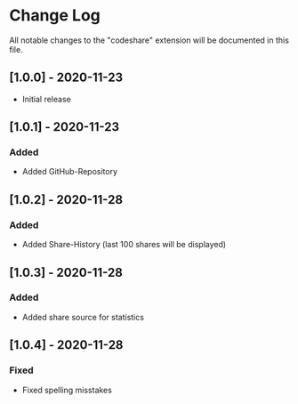 # Change Log

All notable changes to the "codeshare" extension will be documented in this file.

## [1.0.0] - 2020-11-23

- Initial release

## [1.0.1] - 2020-11-23

### Added

- Added GitHub-Repository

## [1.0.2] - 2020-11-28

### Added

- Added Share-History (last 100 shares will be displayed)

## [1.0.3] - 2020-11-28

### Added

- Added share source for statistics

## [1.0.4] - 2020-11-28

### Fixed

- Fixed spelling misstakes
